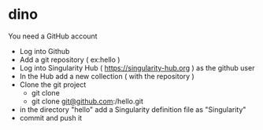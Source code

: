 # dino

You need a GitHub account

- Log into Github 
- Add a git repository ( ex:hello )
- Log into Singularity Hub ( https://singularity-hub.org ) as the github user 
- In the Hub add a new collection ( with the repository )
- Clone the git project
  - git clone
  - git clone git@github.com:<USER>/hello.git 
- in the directory "hello" add a Singularity definition file as "Singularity"
- commit and push it

